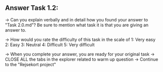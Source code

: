 Answer Task 1.2:
------------------

-> Can you explain verbally and in detail how you found your answer to "Task 2.0.md"?
	Be sure to mention what task it is that you are giving an answer to.

-> How would you rate the difficulty of this task in the scale of 
	1: Very easy
	2: Easy
	3: Neutral
	4: Difficult
	5: Very difficult 
	
-> When you complete your answer, you are ready for your original task
-> CLOSE ALL the tabs in the explorer related to warm up question
-> Continue to the "Rejsekort project"
